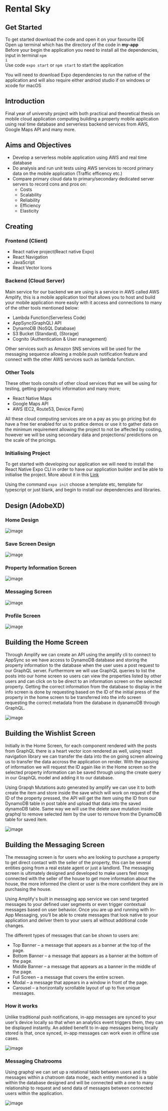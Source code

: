 # Rental Sky

## Get Started 

To get started download the code and open it on your favourite IDE
<br>
Open up terminal which has the directory of the code in <strong>my-app</strong>
<br>
Before your begin the application you need to install all the dependencies, input in terminal <code>npm i</code><br>
Use code <code>expo start</code> or <code>npm start</code> to start the application

You will need to download Expo dependencies to run the native of the application and will also require either andriod studio if on windows or xcode for macOS

## Introduction
Final year of university project with both practical and theoretical thesis on mobile cloud application computing building a property mobile application using real time database and serverless backend services from AWS, Google Maps API and many more. 

## Aims and Objectives
<ul>
  <li>Develop a serverless mobile application using AWS and real time database</li>
  <li>Do analysis and run unit tests using AWS services to record primary data on the mobile application (Traffic efficency etc.)</li>
  <li>Compare primary cloud data to primary/secondary dedicated server servers to record cons and pros on:
    <ul>
      <li>Costs</li>
      <li>Scalability</li>
      <li>Reliability</li>
      <li>Efficiency</li>
      <li>Elasticity</li>
    </ul>
</ul>

## Creating

### Frontend (Client)
<ul>
  <li>React native project(React native Expo)</li>
  <li>React Navigation</li>
  <li>JavaScript</li>
  <li>React Vector Icons</li>
</ul>

### Backend (Cloud Server)
Main service for our backend we are using is a service in AWS called AWS Amplify, this is a mobile application tool that allows you to host and build your mobile application more easily with it access and connections to many of the other tools mentioned below:
<ul>
  <li>Lambda Function(Serverless Code)</li>
  <li>AppSync(GraphQL) API</li>
  <li>DynamoDB (NoSQL Database)</li>
  <li>S3 Bucket (Standard), (Storage)</li>
  <li>Cognito (Authentication & User management)</li>
</ul>

Other services such as Amazon SNS services will be used for the messaging sequence allowing a mobile push notification feature and connect with the other AWS services such as lambda function.

### Other Tools
These other tools consits of other cloud services that we will be using for testing, getting geographic information and many more;
<ul>
  <li>React Native Maps</li>
  <li>Google Maps API</li>
  <li>AWS (EC2, Route53, Device Farm)
</ul>

All these cloud computing services are on a pay as you go pricing but do have a free tier enabled for us to pratice demos or use it to gather data on the minimum requirement allowing the project to not be affected by costing, however we will be using secondary data and projections/ preidictions on the scale of the pricings.

### Initialising Project

To get started with developing our application we will need to install the React Native Expo CLI in order to have our application builder and be able to initialise the project. More about it in this <a href="https://docs.expo.dev/get-started/installation/">Link</a>

Using the command <code>expo init</code> choose a template etc, template for typescript or just blank, and begin to install our dependencies and libraries. 

## Design (AdobeXD)

### Home Design 
![image](https://user-images.githubusercontent.com/77361838/197478872-4b754a7f-9587-47a0-976f-ebaaddb405c1.png)

### Save Screen Design
![image](https://user-images.githubusercontent.com/77361838/197478995-e4226bfd-1b95-4636-b79e-028b0d6129e0.png)

### Property Information Screen 
![image](https://user-images.githubusercontent.com/77361838/197479161-b3d95c93-fc0e-4d99-8462-45f2f6b5ec08.png)

### Messaging Screen
![image](https://user-images.githubusercontent.com/77361838/197479256-c578ee16-06ac-434f-b73a-b86736533dcb.png)

### Profile Screen
![image](https://user-images.githubusercontent.com/77361838/197479332-5df492d4-9059-4e1f-a4b5-9ee529453cee.png)

## Building the Home Screen

Through Amplify we can create an API using the amplify cli to connect to AppSync so we have access to DynamoDB database and storing the property information to the database when the user uses a post request to our GraphQL server. Furthermore we will use GraphQL queries to list the posts into our home screen so users can view the properties listed by other users and can click on to be direct to an information screen on the selected property. Getting the correct information from the database to display in the info screen is done by requesting based on the ID of the initial press of the property in the home screen to be transferred into the info screen requesting the correct metadata from the database in dyanamoDB through GraphQL.

![image](https://user-images.githubusercontent.com/77361838/210117667-3d775cbf-3055-49b8-8e8c-4ec1a33e1c0a.png)

## Building the Wishlist Screen

Initially in the Home Screen, for each component rendered with the posts from GraphQL there is a heart vector icon rendered as well, using react navigation
library we can transfer the data into the on going screen allowing us to transfer the data accross the application on render. With the passing of information we will request the ID again like in the Home screen so the selected property information can be saved through using the create query in our GraphQL model and adding it to our database. 

Using Grapqh Mutations auto generated by amplify we can use it to both create the item and store inside the save which will work on request of the ID of the property pressed, the API will get the item using the ID from our DynamoDB table in post table and upload that data into the saved dynamoDB table. Same way we will use the delete save mutation inside graphql to remove selected item by the user to remove from the DynamoDB table for saved item. 

![image](https://user-images.githubusercontent.com/77361838/210117869-75b8e79a-8446-4b29-9d71-1fc8952c1d86.png)

## Building the Messaging Screen 

The messaging screen is for users who are looking to purchase a property to get direct contact with the seller of the property, this can be several entities going from a real estate agent or just a landlord. The messaging screen is ultimately designed and developed to make users feel more connected with the seller of the house to get more information about the house, the more informed the client or user is the more confident they are in purchasing the house.

Using Amplify's built in messaging app service we can send targeted messages to your defined user segments or even trigger contextual messages based on user behavior. Once you are up and running with In-App Messaging, you’ll be able to create messages that look native to your application and deliver them to your users all without additional code changes.

The different types of messages that can be shown to users are:

<ul>
  <li>Top Banner – a message that appears as a banner at the top of the page.</li>
  <li>Bottom Banner – a message that appears as a banner at the bottom of the page.</li>
  <li>Middle Banner – a message that appears as a banner in the middle of the page.</li>
  <li>Full Screen – a message that covers the entire screen.</li>
  <li>Modal – a message that appears in a window in front of the page.</li>
  <li>Carousel – a horizontally scrollable layout of up to five unique messages.</li>
</ul>

### How it works 

Unlike traditional push notifications, in-app messages are synced to your user’s device locally so that when an analytics event triggers them, they can be displayed instantly. An added benefit to in-app messages being locally stored is that, once synced, in-app messages can work even in offline use cases.

![image](https://user-images.githubusercontent.com/77361838/211037373-42a764bd-de16-4ae0-8796-ff24eb55e8c3.png)

### Messaging Chatrooms

Using graphql we can set up a relational table between users and its messages within a chatroom data mode;, each entity mentioned is a table within the database designed and will be connected with a one to many relationship to request and send data of messages between connected users within the application. 

![image](https://user-images.githubusercontent.com/77361838/211064891-23305116-6fb2-44ea-8675-1b6dc28e5df2.png)
